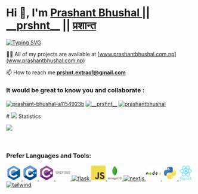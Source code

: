 <h1 align="left">Hi 👋, I'm 
  <a href="https://www.linkedin.com/in/prashant-bhushal-a1154923b" target="blank">Prashant Bhushal </a>||
  <a href="https://www.instagram.com/__prshnt__/" target="_blank">__prshnt__</a> ||
  <a href="https://www.prashantbhushal.com.np" target="_blank">प्रशान्त </a> </h1>

[![Typing SVG](https://readme-typing-svg.demolab.com?font=&pause=1000&color=FFFFFF&random=false&width=435&lines=Computer+Engineer;From+Nepal)](https://git.io/typing-svg)

👨‍💻 All of my projects are available at [www.prashantbhushal.com.np](www.prashantbhushal.com.np)

📫 How to reach me **prshnt.extrao1@gmail.com**

<h3 align="left">It would be great to know you and collaborate : </h3>
<p align="left">
<a href="https://www.linkedin.com/in/prashant-bhushal-a1154923b" target="blank"><img align="center" src="https://raw.githubusercontent.com/rahuldkjain/github-profile-readme-generator/master/src/images/icons/Social/linked-in-alt.svg" alt="prashant-bhushal-a1154923b" height="30" width="40" /></a>
<a href="https://instagram.com/__prshnt__" target="blank"><img align="center" src="https://raw.githubusercontent.com/rahuldkjain/github-profile-readme-generator/master/src/images/icons/Social/instagram.svg" alt="__prshnt__" height="30" width="40" /></a>
<a href="https://discord.com/users/663046650838908940" target="blank"><img align="center" src="https://raw.githubusercontent.com/rahuldkjain/github-profile-readme-generator/master/src/images/icons/Social/discord.svg" alt="prashantbhushal" height="30" width="40" /></a>
</p>
</p>
# <img src="https://media4.giphy.com/media/MIGbtLZoVjbl0bYbAd/giphy.gif?cid=ecf05e472t2h0i8d7dcjaoau9iqtchhr899hxmpxzzgc7lyw&rid=giphy.gif" width="30"> Statistics
<br>
<p align="left">
  <a href="https://www.linkedin.com/in/prashant-bhushal-a1154923b/">
    <img width="49.5%" src="https://github-readme-stats.vercel.app/api/top-langs/?username=prshnt-bhushal&theme=radical&bg_color=282828&hide_border=true&include_all_commits=true&count_private=true&layout=compact">
  </a>
</p>
<br>
<h3 align="left">Prefer Languages and Tools:</h3>
<p align="left"> <a href="https://www.cprogramming.com/" target="_blank" rel="noreferrer"> <img src="https://raw.githubusercontent.com/devicons/devicon/master/icons/c/c-original.svg" alt="c" width="40" height="40"/> </a> <a href="https://www.w3schools.com/cpp/" target="_blank" rel="noreferrer"> <img src="https://raw.githubusercontent.com/devicons/devicon/master/icons/cplusplus/cplusplus-original.svg" alt="cplusplus" width="40" height="40"/> </a> <a href="https://www.w3schools.com/cs/" target="_blank" rel="noreferrer"> <img src="https://raw.githubusercontent.com/devicons/devicon/master/icons/csharp/csharp-original.svg" alt="csharp" width="40" height="40"/> </a> <a href="https://expressjs.com" target="_blank" rel="noreferrer"> <img src="https://raw.githubusercontent.com/devicons/devicon/master/icons/express/express-original-wordmark.svg" alt="express" width="40" height="40"/> </a> <a href="https://flask.palletsprojects.com/" target="_blank" rel="noreferrer"> <img src="https://www.vectorlogo.zone/logos/pocoo_flask/pocoo_flask-icon.svg" alt="flask" width="40" height="40"/> </a> <a href="https://developer.mozilla.org/en-US/docs/Web/JavaScript" target="_blank" rel="noreferrer"> <img src="https://raw.githubusercontent.com/devicons/devicon/master/icons/javascript/javascript-original.svg" alt="javascript" width="40" height="40"/> </a> <a href="https://www.mongodb.com/" target="_blank" rel="noreferrer"> <img src="https://raw.githubusercontent.com/devicons/devicon/master/icons/mongodb/mongodb-original-wordmark.svg" alt="mongodb" width="40" height="40"/> </a> <a href="https://nextjs.org/" target="_blank" rel="noreferrer"> <img src="https://cdn.worldvectorlogo.com/logos/nextjs-2.svg" alt="nextjs" width="40" height="40"/> </a> <a href="https://nodejs.org" target="_blank" rel="noreferrer"> <img src="https://raw.githubusercontent.com/devicons/devicon/master/icons/nodejs/nodejs-original-wordmark.svg" alt="nodejs" width="40" height="40"/> </a> <a href="https://www.python.org" target="_blank" rel="noreferrer"> <img src="https://raw.githubusercontent.com/devicons/devicon/master/icons/python/python-original.svg" alt="python" width="40" height="40"/> </a> <a href="https://reactjs.org/" target="_blank" rel="noreferrer"> <img src="https://raw.githubusercontent.com/devicons/devicon/master/icons/react/react-original-wordmark.svg" alt="react" width="40" height="40"/> </a> <a href="https://tailwindcss.com/" target="_blank" rel="noreferrer"> <img src="https://www.vectorlogo.zone/logos/tailwindcss/tailwindcss-icon.svg" alt="tailwind" width="40" height="40"/> </a> </p>
